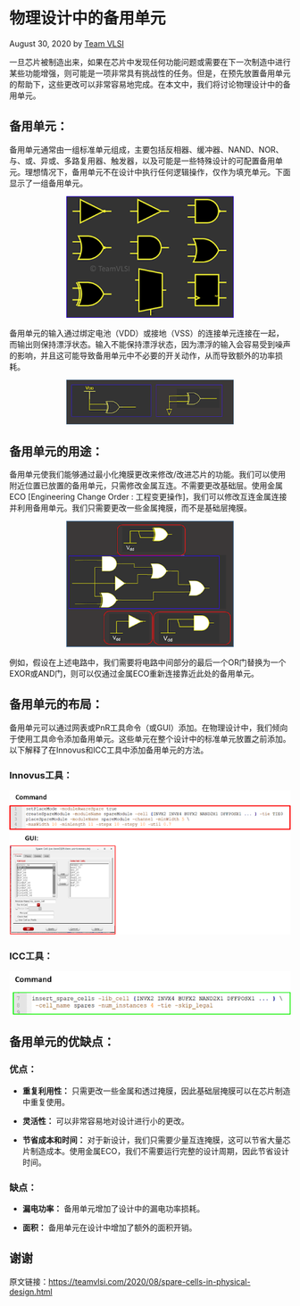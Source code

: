 # 物理设计中的备用单元

August 30, 2020 by [Team VLSI](https://teamvlsi.com/author/team-vlsi)

一旦芯片被制造出来，如果在芯片中发现任何功能问题或需要在下一次制造中进行某些功能增强，则可能是一项非常具有挑战性的任务。但是，在预先放置备用单元的帮助下，这些更改可以非常容易地完成。在本文中，我们将讨论物理设计中的备用单元。

## 备用单元：

备用单元通常由一组标准单元组成，主要包括反相器、缓冲器、NAND、NOR、与、或、异或、多路复用器、触发器，以及可能是一些特殊设计的可配置备用单元。理想情况下，备用单元不在设计中执行任何逻辑操作，仅作为填充单元。下面显示了一组备用单元。

<div style="text-align:center;">
  <img src="spareCell.png" alt="ASIC Flow" width="300" />
</div>

备用单元的输入通过绑定电池（VDD）或接地（VSS）的连接单元连接在一起，而输出则保持漂浮状态。输入不能保持漂浮状态，因为漂浮的输入会容易受到噪声的影响，并且这可能导致备用单元中不必要的开关动作，从而导致额外的功率损耗。

<div style="text-align:center;">
  <img src="spareCellTie.png" alt="ASIC Flow" width="300" />
</div>

## 备用单元的用途：

备用单元使我们能够通过最小化掩膜更改来修改/改进芯片的功能。我们可以使用附近位置已放置的备用单元，只需修改金属互连。不需要更改基础层。使用金属 ECO [Engineering Change Order : 工程变更操作]，我们可以修改互连金属连接并利用备用单元。我们只需要更改一些金属掩膜，而不是基础层掩膜。

<div style="text-align:center;">
  <img src="sparecellUse.png" alt="ASIC Flow" width="300" />
</div>

例如，假设在上述电路中，我们需要将电路中间部分的最后一个OR门替换为一个EXOR或AND门，则可以仅通过金属ECO重新连接靠近此处的备用单元。

## 备用单元的布局：

备用单元可以通过网表或PnR工具命令（或GUI）添加。在物理设计中，我们倾向于使用工具命令添加备用单元。这些单元在整个设计中的标准单元放置之前添加。以下解释了在Innovus和ICC工具中添加备用单元的方法。

### Innovus工具：

![alt text](spareCellPlacementCadence.png)

### ICC工具：

![alt text](sparecellPlacementICC.png)

## 备用单元的优缺点：

### 优点：

- **重复利用性：** 
只需更改一些金属和透过掩膜，因此基础层掩膜可以在芯片制造中重复使用。

- **灵活性：**
可以非常容易地对设计进行小的更改。

- **节省成本和时间：**
对于新设计，我们只需要少量互连掩膜，这可以节省大量芯片制造成本。使用金属ECO，我们不需要运行完整的设计周期，因此节省设计时间。

### 缺点：
- **漏电功率：**
备用单元增加了设计中的漏电功率损耗。

- **面积：**
备用单元在设计中增加了额外的面积开销。


## 谢谢

原文链接：https://teamvlsi.com/2020/08/spare-cells-in-physical-design.html
